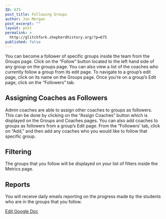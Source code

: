 ```yaml
---
ID: 675
post_title: Following Groups
author: Jon Morgan
post_excerpt: ""
layout: post
permalink: >
  http://glitchfork.shepherdhistory.org/?p=675
published: false
---
```

<p>You can become a follower of specific groups inside the team from the Groups page. Click on the “Follow” button located to the left hand side of any group on the groups page. You can also view a list of the coaches who currently follow a group from its edit page. To navigate to a group’s edit page, click on its name on the Groups page. Once you’re on a group’s Edit page, click on the “Followers” tab.</p>
<h2>Assigning Coaches as Followers</h2>
<p>Admin coaches are able to assign other coaches to groups as followers. This can be done by clicking on the “Assign Coaches” button which is displayed on the Groups and Coaches pages. You can also add coaches to groups as followers from a group’s Edit page. From the “Followers’ tab, click on “Add,” and then add any coaches who you would like to follow that specific group.</p>
<h2>Filtering</h2>
<p>The groups that you follow will be displayed on your list of filters inside the Metrics page.</p>
<h2>Reports</h2>
<p>You will receive daily emails reporting on the progress made by the students who are in the groups that you follow.</p>
<p></p>
<p></p>
<p><a href="https://docs.google.com/document/d/1kh99Nk5f5HSZHufYKt3ZPyhJeRkRrG72jQnL9evw3ZE/edit?usp=sharing">Edit Google Doc</a></p>